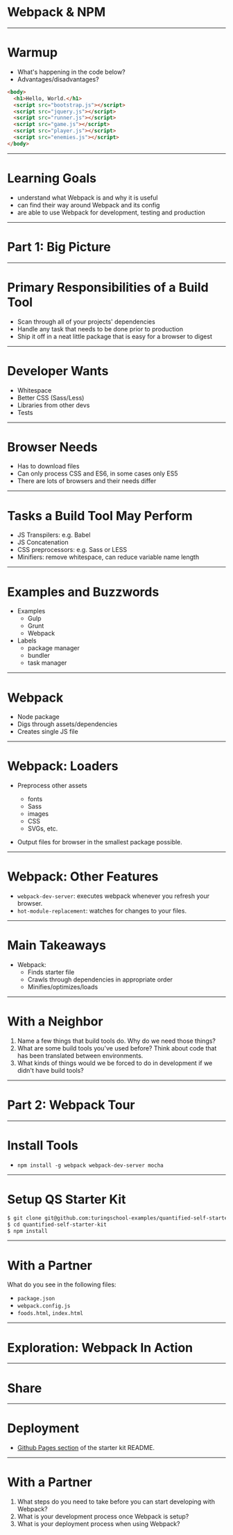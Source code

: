 # Webpack & NPM

---

# Warmup

* What's happening in the code below?
* Advantages/disadvantages?

```html
<body>
  <h1>Hello, World.</h1>
  <script src="bootstrap.js"></script>
  <script src="jquery.js"></script>
  <script src="runner.js"></script>
  <script src="game.js"></script>
  <script src="player.js"></script>
  <script src="enemies.js"></script>
</body>
```

---

# Learning Goals

* understand what Webpack is and why it is useful
* can find their way around Webpack and its config
* are able to use Webpack for development, testing and production

---

# Part 1: Big Picture

---

# Primary Responsibilities of a Build Tool

* Scan through all of your projects' dependencies
* Handle any task that needs to be done prior to production
* Ship it off in a neat little package that is easy for a browser to digest

---

# Developer Wants

* Whitespace
* Better CSS (Sass/Less)
* Libraries from other devs
* Tests

---

# Browser Needs

* Has to download files
* Can only process CSS and ES6, in some cases only ES5
* There are lots of browsers and their needs differ

---

# Tasks a Build Tool May Perform

* JS Transpilers: e.g. Babel
* JS Concatenation
* CSS preprocessors: e.g. Sass or LESS
* Minifiers: remove whitespace, can reduce variable name length

---

# Examples and Buzzwords

* Examples
    * Gulp
    * Grunt
    * Webpack
* Labels
    * package manager
    * bundler
    * task manager

---

# Webpack

* Node package
* Digs through assets/dependencies
* Creates single JS file

---

# Webpack: Loaders

* Preprocess other assets
    * fonts
    * Sass
    * images
    * CSS
    * SVGs, etc.

* Output files for browser in the smallest package possible.

---

# Webpack: Other Features

* `webpack-dev-server`: executes webpack whenever you refresh your browser.
* `hot-module-replacement`: watches for changes to your files.

---

# Main Takeaways

* Webpack:
    * Finds starter file
    * Crawls through dependencies in appropriate order
    * Minifies/optimizes/loads

---

# With a Neighbor

1. Name a few things that build tools do. Why do we need those things?
2. What are some build tools you've used before? Think about code that has been translated between environments.
3. What kinds of things would we be forced to do in development if we didn't have build tools?

---

# Part 2: Webpack Tour

---

# Install Tools

* `npm install -g webpack webpack-dev-server mocha`

---

# Setup QS Starter Kit

```bash
$ git clone git@github.com:turingschool-examples/quantified-self-starter-kit.git webpack-lesson
$ cd quantified-self-starter-kit
$ npm install
```

---

# With a Partner

What do you see in the following files:

* `package.json`
* `webpack.config.js`
* `foods.html`, `index.html`

---

# Exploration: Webpack In Action

---

# Share

---

# Deployment

* [Github Pages section](https://github.com/turingschool-examples/quantified-self-starter-kit#github-pages-setup) of the starter kit README.

---

# With a Partner

1. What steps do you need to take before you can start developing with Webpack?
2. What is your development process once Webpack is setup?
3. What is your deployment process when using Webpack?
